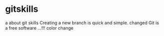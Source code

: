 # gitskills
a about git skills
Creating a new branch is quick and simple. changed
Git is a free software ...!!!
color change
